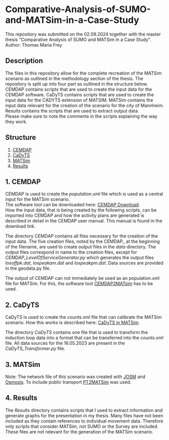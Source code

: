 # Comparative-Analysis-of-SUMO-and-MATSim-in-a-Case-Study
This repository was submitted on the 02.09.2024 together with the master thesis "Comparative Analysis of SUMO and MATSim in a Case Study".  
Author: Thomas Maria Frey

## Description
The files in this repository allow for the complete recreation of the MATSim scenario as outlined in the methodology section of the thesis.
The repository is split up into four part as outlined in the structure below.
CEMDAP contains scripts that are used to create the input data for the CEMDAP software.
CaDyTS contains scripts that are used to create the input data for the CADYTS extension of MATSIM.
MATSim contains the input data relevant for the creation of the scenario for the city of Mannheim.
Results contains the scripts that are used to extract output data.  
Please make sure to note the comments in the scripts explaining the way they work.

## Structure
1. [CEMDAP](#1-cemdap)
2. [CaDyTS](#2-cadyts)
3. [MATSim](#3-matsim)
4. [Results](#4-results)

## 1. CEMDAP  
CEMDAP is used to create the *population.xml* file which is used as a central input for the MATSim scenario.  
The software tool can be downloaded here: [CEMDAP Download](https://www.caee.utexas.edu/prof/bhat/cemdap.htm).  
How the input data, that is being created by the following scripts, can be imported into CEMDAP and how the activity plans are generated is described in detail in the CEMDAP user manual. This manual is found in the download link.  

The directory *CEMDAP* contains all files necessary for the creation of the input data. The five creation files, noted by the CEMDAP_ at the beginning of the filename, are used to create output files in the *data* directory. The output files correspond in name to the creation files, except for *CEMDAP_LevelOfServiceGenerator.py* which generates the output files *losoffpk.dat*, *lospeakam.dat* and *lospeakpm.dat*. Data sources are provided in the geodata.py file. 

The output of CEMDAP can not immediately be used as an population.xml file for MATSim.
For this, the software tool [CEMDAP2MATsim](https://github.com/fzenoni/matsim/tree/f4958b063b76ddef2f2fc4b5fa68e1ed8346bf84/playgrounds/dziemke/src/main/java/playground/dziemke/cemdapMatsimCadyts/cemdap2matsim) has to be used.

## 2. CaDyTS  
CaDyTS is used to create the *counts.xml* file that can calibrate the MATSim scenario.
How this works is described here: [CaDyTS in MATSim](https://github.com/matsim-org/matsim-libs/blob/master/contribs/cadytsIntegration/README.md).

The directory *CaDyTS* contains one file that is used to transform the induction loop data into a format that can be transferred into the _counts.xml_ file.
All data sources for the 16.05.2023 are present in the _CaDyTS_Transformer.py_ file.

## 3. MATSim  
Note: The network file of this scenario was created with [JOSM](https://josm.openstreetmap.de/) and [Osmosis](https://wiki.openstreetmap.org/wiki/Osmosis#Downloading). 
To include public transport [PT2MATSim](https://github.com/matsim-org/pt2matsim/tree/master) was used.

## 4. Results  
The _Results_ directory contains scripts that I used to extract information and generate graphs for the presentation in my thesis. 
Many files have not been included as they contain references to individual movement data. 
Therefore only scripts that consider MATSim, not SUMO or the Survey are included.
These files are not relevant for the generation of the MATSim scenario.


